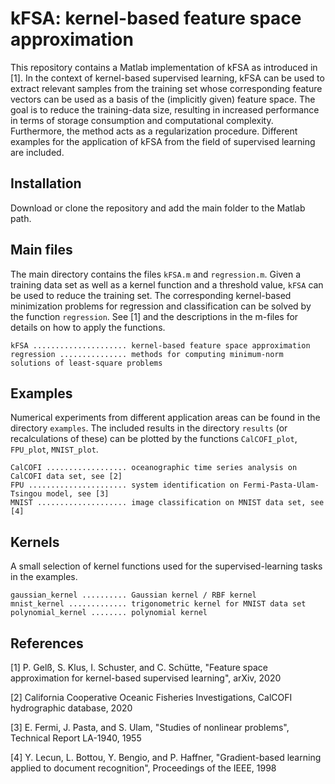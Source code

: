 # kFSA: kernel-based feature space approximation

This repository contains a Matlab implementation of kFSA as introduced in [1]. In the context of kernel-based supervised learning, kFSA can be used to extract relevant samples from the training set whose corresponding feature vectors can be used as a basis of the (implicitly given) feature space. The goal is to reduce the training-data size, resulting in increased performance in terms of storage consumption and computational complexity. Furthermore, the method acts as a regularization procedure. Different examples for the application of kFSA from the field of supervised learning are included.

## Installation

Download or clone the repository and add the main folder to the Matlab path.

## Main files

The main directory contains the files `kFSA.m` and `regression.m`. Given a training data set as well as a kernel function and a threshold value, `kFSA` can be used to reduce the training set. The corresponding kernel-based minimization problems for regression and classification can be solved by the function `regression`. See [1] and the descriptions in the m-files for details on how to apply the functions.

```
kFSA ..................... kernel-based feature space approximation
regression ............... methods for computing minimum-norm solutions of least-square problems
```

## Examples

Numerical experiments from different application areas can be found in the directory `examples`. The included results in the directory `results` (or recalculations of these) can be plotted by the functions `CalCOFI_plot`, `FPU_plot`, `MNIST_plot`.

```
CalCOFI .................. oceanographic time series analysis on CalCOFI data set, see [2]
FPU ...................... system identification on Fermi-Pasta-Ulam-Tsingou model, see [3]
MNIST .................... image classification on MNIST data set, see [4]
```

## Kernels

A small selection of kernel functions used for the supervised-learning tasks in the examples. 

```
gaussian_kernel .......... Gaussian kernel / RBF kernel
mnist_kernel ............. trigonometric kernel for MNIST data set
polynomial_kernel ........ polynomial kernel
```

## References

[1] P. Gelß, S. Klus, I. Schuster, and C. Schütte, "Feature space approximation for kernel-based supervised learning", arXiv, 2020

[2] California Cooperative Oceanic Fisheries Investigations, CalCOFI hydrographic database, 2020

[3] E. Fermi, J. Pasta, and S. Ulam, "Studies of nonlinear problems", Technical Report LA-1940, 1955

[4] Y. Lecun, L. Bottou, Y. Bengio, and P. Haffner, "Gradient-based learning applied to document recognition", Proceedings of the IEEE, 1998







